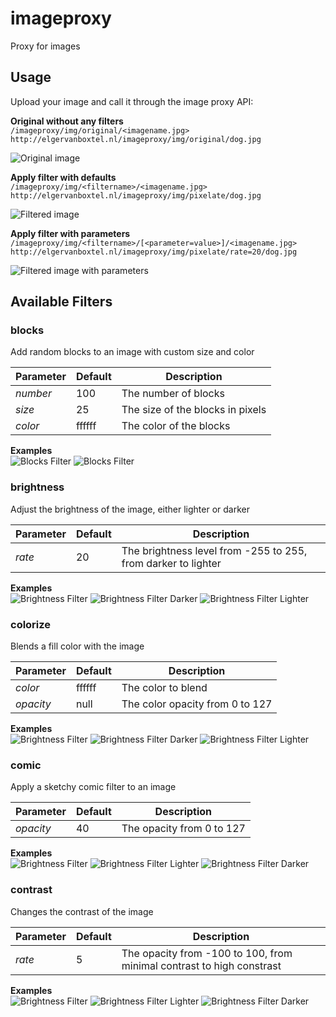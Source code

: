 # imageproxy
Proxy for images


## Usage

Upload your image and call it through the image proxy API:

**Original without any filters**<br />
`/imageproxy/img/original/<imagename.jpg>`<br />
`http://elgervanboxtel.nl/imageproxy/img/original/dog.jpg`<br />

![Original image](http://elgervanboxtel.nl/imageproxy/img/original/dog.jpg)



**Apply filter with defaults**<br />
`/imageproxy/img/<filtername>/<imagename.jpg>`<br />
`http://elgervanboxtel.nl/imageproxy/img/pixelate/dog.jpg`<br />

![Filtered image](http://elgervanboxtel.nl/imageproxy/img/pixelate/dog.jpg)


**Apply filter with parameters**<br />
`/imageproxy/img/<filtername>/[<parameter=value>]/<imagename.jpg>`<br />
`http://elgervanboxtel.nl/imageproxy/img/pixelate/rate=20/dog.jpg`<br />

![Filtered image with parameters](http://elgervanboxtel.nl/imageproxy/img/pixelate/rate=20/dog.jpg)



## Available Filters


### blocks
Add random blocks to an image with custom size and color

Parameter       |  Default  | Description
----------------|-----------|---------------------------
*number*        | 100       | The number of blocks
*size*          | 25        | The size of the blocks in pixels
*color*         | ffffff    | The color of the blocks

**Examples** <br />
![Blocks Filter](http://elgervanboxtel.nl/imageproxy/img/blocks/dog.jpg)
![Blocks Filter](http://elgervanboxtel.nl/imageproxy/img/blocks/color=8D8942;size=10/dog.jpg)



### brightness
Adjust the brightness of the image, either lighter or darker

Parameter       |  Default  | Description
----------------|-----------|---------------------------
*rate*          | 20        | The brightness level from -255 to 255, from darker to lighter

**Examples** <br />
![Brightness Filter](http://elgervanboxtel.nl/imageproxy/img/brightness/dog.jpg)
![Brightness Filter Darker](http://elgervanboxtel.nl/imageproxy/img/brightness/rate=-40/dog.jpg)
![Brightness Filter Lighter](http://elgervanboxtel.nl/imageproxy/img/brightness/rate=100/dog.jpg)



### colorize
Blends a fill color with the image

Parameter       |  Default  | Description
----------------|-----------|---------------------------
*color*         | ffffff    | The color to blend
*opacity*       | null      | The color opacity from 0 to 127

**Examples** <br />
![Brightness Filter](http://elgervanboxtel.nl/imageproxy/img/colorize/dog.jpg)
![Brightness Filter Darker](http://elgervanboxtel.nl/imageproxy/img/colorize/color=ff0000;opacity=100/dog.jpg)
![Brightness Filter Lighter](http://elgervanboxtel.nl/imageproxy/img/colorize/color=00ff00;opacity=40/dog.jpg)



### comic
Apply a sketchy comic filter to an image

Parameter       |  Default  | Description
----------------|-----------|---------------------------
*opacity*       | 40        | The opacity from 0 to 127

**Examples** <br />
![Brightness Filter](http://elgervanboxtel.nl/imageproxy/img/comic/dog.jpg)
![Brightness Filter Lighter](http://elgervanboxtel.nl/imageproxy/img/comic/opacity=40/dog.jpg)
![Brightness Filter Darker](http://elgervanboxtel.nl/imageproxy/img/comic/opacity=100/dog.jpg)



### contrast
Changes the contrast of the image

Parameter       |  Default  | Description
----------------|-----------|---------------------------
*rate*          | 5         | The opacity from -100 to 100, from minimal contrast to high constrast

**Examples** <br />
![Brightness Filter](http://elgervanboxtel.nl/imageproxy/img/contrast/dog.jpg)
![Brightness Filter Lighter](http://elgervanboxtel.nl/imageproxy/img/contrast/rate=40/dog.jpg)
![Brightness Filter Darker](http://elgervanboxtel.nl/imageproxy/img/contrast/rate=-10/dog.jpg)